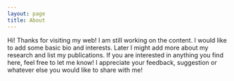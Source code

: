 ```yaml
---
layout: page
title: About
---
```


<p class="message">
 Hi! Thanks for visiting my web! I am still working on the content. I would like to add some basic bio and interests. Later I might add more about my research and list my publications. If you are interested in anything you find here, feel free to let me know! I appreciate your feedback, suggestion or whatever else you would like to share with me!